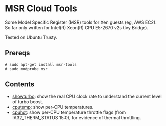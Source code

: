 MSR Cloud Tools
===============

Some Model Specific Register (MSR) tools for Xen guests (eg, AWS EC2). So far only written for Intel(R) Xeon(R) CPU E5-2670 v2s (Ivy Bridge).

Tested on Ubuntu Trusty.

## Prereqs

```
# sudo apt-get install msr-tools
# sudo modprobe msr
```

## Contents

- [showturbo](showturbo): show the real CPU clock rate to understand the current level of turbo boost.
- [cputemp](cputemp): show per-CPU temperatures.
- [cpuhot](cpuhot): show per-CPU temperature throttle flags (from IA32_THERM_STATUS 15:0), for evidence of thermal throttling.
